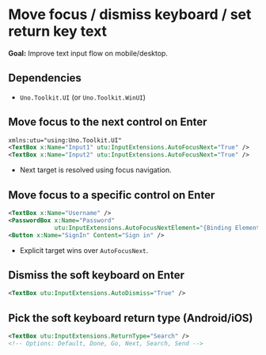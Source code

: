 # Move focus / dismiss keyboard / set return key text

**Goal:** Improve text input flow on mobile/desktop.

## Dependencies
- `Uno.Toolkit.UI` (or `Uno.Toolkit.WinUI`)

## Move focus to the next control on Enter
```xml
xmlns:utu="using:Uno.Toolkit.UI"
<TextBox x:Name="Input1" utu:InputExtensions.AutoFocusNext="True" />
<TextBox x:Name="Input2" utu:InputExtensions.AutoFocusNext="True" />
```
- Next target is resolved using focus navigation.

## Move focus to a specific control on Enter
```xml
<TextBox x:Name="Username" />
<PasswordBox x:Name="Password"
             utu:InputExtensions.AutoFocusNextElement="{Binding ElementName=SignIn}" />
<Button x:Name="SignIn" Content="Sign in" />
```
- Explicit target wins over `AutoFocusNext`.

## Dismiss the soft keyboard on Enter
```xml
<TextBox utu:InputExtensions.AutoDismiss="True" />
```

## Pick the soft keyboard return type (Android/iOS)
```xml
<TextBox utu:InputExtensions.ReturnType="Search" />
<!-- Options: Default, Done, Go, Next, Search, Send -->
```
